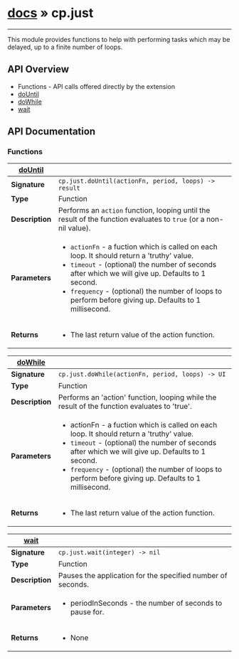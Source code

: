 # [docs](index.md) » cp.just
---

This module provides functions to help with performing tasks which may be
delayed, up to a finite number of loops.

## API Overview
* Functions - API calls offered directly by the extension
 * [doUntil](#doUntil)
 * [doWhile](#doWhile)
 * [wait](#wait)

## API Documentation

### Functions

| [doUntil](#doUntil)         |                                                                                     |
| --------------------------------------------|-------------------------------------------------------------------------------------|
| **Signature**                               | `cp.just.doUntil(actionFn, period, loops) -> result`                                                                    |
| **Type**                                    | Function                                                                     |
| **Description**                             | Performs an `action` function, looping until the result of the function evaluates to `true` (or a non-nil value).                                                                     |
| **Parameters**                              | <ul><li>`actionFn`	- a fuction which is called on each loop. It should return a 'truthy' value.</li><li>`timeout`	- (optional) the number of seconds after which we will give up. Defaults to 1 second.</li><li>`frequency`	- (optional) the number of loops to perform before giving up. Defaults to 1 millisecond.</li></ul> |
| **Returns**                                 | <ul><li>The last return value of the action function.</li></ul>          |

| [doWhile](#doWhile)         |                                                                                     |
| --------------------------------------------|-------------------------------------------------------------------------------------|
| **Signature**                               | `cp.just.doWhile(actionFn, period, loops) -> UI`                                                                    |
| **Type**                                    | Function                                                                     |
| **Description**                             | Performs an 'action' function, looping while the result of the function evaluates to 'true'.                                                                     |
| **Parameters**                              | <ul><li>actionFn	- a fuction which is called on each loop. It should return a 'truthy' value.</li><li>`timeout`	- (optional) the number of seconds after which we will give up. Defaults to 1 second.</li><li>`frequency`	- (optional) the number of loops to perform before giving up. Defaults to 1 millisecond.</li></ul> |
| **Returns**                                 | <ul><li>The last return value of the action function.</li></ul>          |

| [wait](#wait)         |                                                                                     |
| --------------------------------------------|-------------------------------------------------------------------------------------|
| **Signature**                               | `cp.just.wait(integer) -> nil`                                                                    |
| **Type**                                    | Function                                                                     |
| **Description**                             | Pauses the application for the specified number of seconds.                                                                     |
| **Parameters**                              | <ul><li>periodInSeconds - the number of seconds to pause for.</li></ul> |
| **Returns**                                 | <ul><li>None</li></ul>          |

